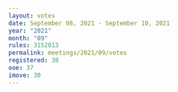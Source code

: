 ```yaml
---
layout: votes
date: September 08, 2021 - September 10, 2021
year: "2021"
month: "09"
rules: 3152013
permalink: meetings/2021/09/votes
registered: 38
ooe: 37
imove: 30
---
```


